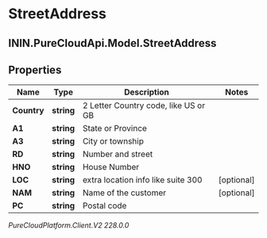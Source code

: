 # StreetAddress

## ININ.PureCloudApi.Model.StreetAddress

## Properties

|Name | Type | Description | Notes|
|------------ | ------------- | ------------- | -------------|
| **Country** | **string** | 2 Letter Country code, like US or GB | |
| **A1** | **string** | State or Province | |
| **A3** | **string** | City or township | |
| **RD** | **string** | Number and street | |
| **HNO** | **string** | House Number | |
| **LOC** | **string** | extra location info like suite 300 | [optional] |
| **NAM** | **string** | Name of the customer | [optional] |
| **PC** | **string** | Postal code | |



_PureCloudPlatform.Client.V2 228.0.0_
